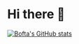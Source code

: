 # Hi there 👋

[![Bofta's GitHub stats](https://github-readme-stats.vercel.app/api?username=Bofta)](https://github.com/Bofta/github-readme-stats)
